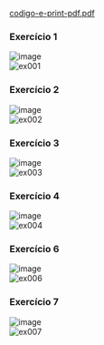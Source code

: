 [codigo-e-print-pdf.pdf](https://github.com/user-attachments/files/15744086/codigo-e-print-pdf.pdf)

### Exercício 1
![image](https://github.com/joaomatheusm/final-work-c/assets/138176279/e8229dab-cc20-4e8c-b7d7-b81dff55d0d8)
<br>
![ex001](https://github.com/joaomatheusm/final-work-c/assets/138176279/e96e6e0a-3502-40ec-9867-85b4df6eb012)
<br>
### Exercício 2
![image](https://github.com/joaomatheusm/final-work-c/assets/138176279/317ead59-bd10-49bc-a014-182310273eb0)
<br>
![ex002](https://github.com/joaomatheusm/final-work-c/assets/138176279/73b7cdec-3c7a-4ba8-8e45-238992a3e87b)
<br>
### Exercício 3
![image](https://github.com/joaomatheusm/final-work-c/assets/138176279/4c89f722-3184-455d-8614-ce192b7a6bad)
<br>
![ex003](https://github.com/joaomatheusm/final-work-c/assets/138176279/f36cf02a-6188-4d3d-b915-0d8f631e980f)
<br>
### Exercício 4
![image](https://github.com/joaomatheusm/final-work-c/assets/138176279/f5498e9e-bd9c-42b7-b8c3-e9c7ff8f90e0)
<br>
![ex004](https://github.com/joaomatheusm/final-work-c/assets/138176279/f2ad8598-a9fa-4eb4-8901-b73136512f20)
<br>
### Exercício 6
![image](https://github.com/joaomatheusm/final-work-c/assets/138176279/ca64da92-299c-49bb-905e-e59dc6fcb8ad)
<br>
![ex006](https://github.com/joaomatheusm/final-work-c/assets/138176279/540a3138-71ac-4c5e-b91f-14d8fd895433)
<br>
### Exercício 7
![image](https://github.com/joaomatheusm/final-work-c/assets/138176279/46d18735-4bf6-4ca5-99cb-b2a6223a9d0d)
<br>
![ex007](https://github.com/joaomatheusm/final-work-c/assets/138176279/8e163336-3d62-4f26-932d-fc62d63a6bee)

